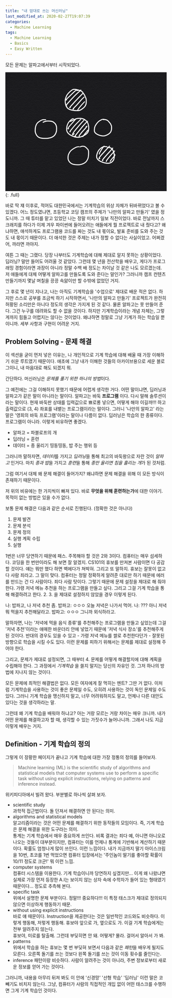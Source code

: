 ```yaml
---
title: "내 맘대로 쓰는 머신러닝"
last_modified_at: 2020-02-27T19:07:39
categories:
  - Machine Learning
tags:
  - Machine Learning
  - Basics
  - Easy Written
---
```


모든 문제는 알파고에서부터 시작되었다.

![full](/assets/images/Alphago.png.png){: .full}

바로 딱 쟤 이후로, 적어도 대한민국에서는 기계학습의 위상 자체가 뒤바뀌었다고 볼 수 있겠다.
어느 정도였냐면, 초등학교 코딩 캠프의 주제가 '나만의 알파고 만들기' 였을 정도니까. 그 때 튜터를 맡고 있었던 나는 정말 미치기 일보 직전이었다. 바로 전날까지 스크래치를 하다가 이제 겨우 파이썬에 들어오려는 애들에게 뭘 프로젝트로 내 줬다고? 왜냐하면, 애석하게도 프로그램용 코드를 짜는 것도 내 몫이요, 발표 준비를 도와 주는 것도 내 몫이기 때문이다. 더 애석한 것은 주제는 내가 정할 수 없다는 사실이었고. 어쩌겠어, 까라면 까야지.

여튼 그 때는 그랬다. 당장 나부터도 기계학습에 대해 제대로 알지 못하는 상황이었다. 딥러닝? 말만 들어도 어려울 것 같았다. 그런데 몇 년을 전산학을 배우고, 게다가 프로그래밍 경험이라면 과장이 아니라 정말 수백 배 정도는 차이날 것 같은 나도 모르겠는데. 저 애들에게 대체 어떻게 알파고를 만들도록 도와 준다는 말인가? 그러니까 캠프 컨텐츠 만들기까지 몇날 며칠을 끙끙 속앓이만 할 수밖에 없었던 거지.

그 후로 몇 년이 지나고, 나는 아직도 기계학습을 '수업으로' 제대로 배운 적은 없다. 하지만 스스로 공부를 조금씩 하기 시작하면서, '나만의 알파고 만들기' 프로젝트가 완전히 허황된 소리만은 아니다 정도의 생각은 가지게 된 것 같다. 물론 알파고는 못 만들어 준다. 그건 누구를 데려와도 할 수 없을 것이다. 하지만 기계학습이라는 개념 자체는, 그렇게까지 힘들고 어렵지는 않다는 것이었다. 왜냐하면 정말로 그냥 기계가 하는 학습일 뿐이니까. 세부 사항과 구현이 어려운 거지.


## Problem Solving - 문제 해결
이 섹션을 굳이 먼저 넣은 이유는, 나 개인적으로 기계 학습에 대해 배울 때 가장 이해하기 쉬운 루트였기 때문이다. 애초에 그냥 내가 이해한 것들의 아카이브용으로 세운 블로그이니, 내 마음대로 해도 되겠지 뭐.

간단하다. 머신러닝은 *문제를 풀기 위한 하나의 방법*이다. 

그 예전에는 그걸 이해하지 못했기 때문에 어렵게 생각한 거다. 어떤 말이냐면, 딥러닝과 알파고가 같은 말이 아니라는 말이다. 알파고는 바둑 **프로그램** 이다. 다시 말해 솔루션이라는 말이다. 현재 바둑판 상태를 입력값으로 뾰로롱 넣으면, 어떻게 해야 이길까!!! 하고 출력값으로 (3, 4) 좌표를 내뱉는 프로그램이라는 말이다. 그러니 '나만의 알파고' 라는 말은 '영희의 바둑 프로그램'이라는 말이나 다름이 없다. 딥러닝은 학습의 한 종류이다. 프로그램이 아니라. 
이렇게 비유하면 좋겠다.

* 알파고 = 파블로프의 개
* 딥러닝 = 훈련
* 데이터 = 종 울리기 띵동띵동, 밥 주는 행위 등

그러니까 말하자면, *데이터*를 가지고 *딥러닝*을 통해 최고의 바둑왕으로 자란 것이 *알파고* 인거다. 마치 *종과 밥*을 가지고 *훈련*을 통해 *종만 울리면 침을 흘리는 개*가 된 것처럼.

그럼 여기서 대체 왜 문제 해결이 들어가지? 왜냐하면 문제 해결을 위해 이 모든 방식이 존재하기 때문이다.

저 위의 비유에는 한 가지씩이 빠져 있다. 바로 **무엇을 위해 훈련하는가**에 대한 이야기. 목적이 없는 방법은 있을 수가 없다. 

보통 문제 해결은 다음과 같은 순서로 진행된다. (정확한 것은 아니다)

1. 문제 발견
2. 문제 분석
3. 문제 정의
4. 실행 계획 수립
5. 실행

1번은 너무 당연하기 때문에 패스. 주목해야 할 것은 2와 3이다. 컴퓨터는 매우 섬세하다. 코딩을 한 번만이라도 해 보면 잘 알겠지. CS101의 휴보를 만져본 사람이면 다 공감할 것이다. 얘는 뭐만 했다 하면 벽에다가 쳐박혀.
그리고 또 말하지. 휴보는 잘못이 없고 다 사람 죄라고. 그 말이 맞다. 컴퓨터는 정말 정확하게 알려준 대로만 하기 때문에 에러를 만드는 건 다 사람이다. 죄다 사람 탓이다.
그렇기 때문에 문제 설정을 제대로 해 줘야 한다. 가령 저녁 메뉴 추천을 하는 프로그램을 만들고 싶다. 그리고 그걸 기계 학습을 통해 해결하려고 한다. 2. 3. 을 제대로 설정하지 않았을 경우 이렇게 된다.

나: 밥파고, 나 저녁 추천 좀.
밥파고: ㅇㅇㅇ 오늘 저녁은 나가서 먹어.
나: ??? 아니 저녁 뭐 먹을지 추천해달라고.
밥파고: ㅇㅇㅇ 그니까 외식하라고.

말하자면, 나는 '저녁에 먹을 음식 종류'를 추천해주는 프로그램을 만들고 싶었는데 그걸 '저녁 추천'이라는 애매한 바운더리 안에 넣었기 때문에 '저녁 식사 장소'를 추천해주게 된 것이다. 반대의 경우도 있을 수 있고 - 가령 저녁 메뉴를 쌀로 추천한다던가 - 잘못된 방향으로 학습을 시킬 수도 있다. 이런 문제를 피하기 위해서는 문제를 제대로 설정해 주어야 한다.

그리고, 문제가 제대로 설정되면, 그 때부터 4. 문제를 어떻게 해결할지에 대해 계획을 수립해야 한다. 그 과정에서 *기계학습* 을 쓸지 말지는 당신의 자유인 것. 그저 하나의 방법에 지나지 않는 것이다. 

모든 문제에 최적인 해결법은 없다. 모든 여자에게 잘 먹히는 멘트? 그딴 거 없다. 이처럼 기계학습을 사용하는 것이 좋은 문제일 수도, 오히려 사용하는 것이 독인 문제일 수도 있다. 그러니 기계 학습을 맹신하지 말고, 너무 어려워하지도 말고, 언제나 다른 대안도 있다는 것을 생각하라는 말.

그런데 왜 기계 학습을 배워야 하냐고? 아는 거랑 모르는 거랑 차이는 매우 크니까. 내가 어떤 문제를 해결하고자 할 때, 생각할 수 있는 가짓수가 늘어나니까. 그래서 나도 지금 이렇게 배우는 거지.


## Definition - 기계 학습의 정의

그렇게 이 장황한 페이지가 끝나고 기계 학습에 대한 가장 정통의 정의를 들어보자.

>Machine learning (ML) is the scientific study of algorithms and statistical models that computer systems use to perform a specific task without using explicit instructions, relying on patterns and inference instead.

위키피디아에서 빌려 왔다. 부분별로 하나씩 살펴 보자.

* scientific study  
과학적 접근법이다. 돌 던져서 해결하면 안 된다는 의미.
* algorithms and statistical models  
알고리즘이라는 것은 어떤 문제를 해결하기 위한 동작들의 모임이다. 즉, 기계 학습은 문제 해결을 위한 도구라는 의미.  
통계는 기계 학습에서 매우 중요하게 쓰인다. 비록 결과는 죄다 예, 아니면 아니오로 나오는 것들이 대부분이지만, 컴퓨터는 이를 언제나 통계에 기반해서 계산하기 때문이다. 확률도 엄청나게 많이 쓰인다. 이런 느낌이다. 내가 지금까지 딸기 아이스크림을 10번, 초코를 1번 먹었으면 컴퓨터 입장에서는 '주인놈이 딸기를 좋아할 확률이 10/11 정도로 크군!' 뭐 이런 느낌.
* computer systems  
컴퓨터 시스템을 이용한다. 기계 학습이니까 당연하지 싶겠지만... 이게 왜 나왔냐면 실제로 가장 먼저 등장한 A.I는 보이지 않는 상자 속에 수학자가 들어 있는 형태였기 때문이다... 정도로 추측해 본다.
* specific task  
위에서 설명한 문제 부분이다. 정말!!! 중요하다!!! 이 특정 태스크가 제대로 정의되지 않으면 이상하게 행동하기 때문.
* without using explicit instructions  
바로 얘 때문이다. Instruction을 제공한다는 것은 일반적인 코드와도 비슷하다. 이렇게 행동해, 저렇게 행동해. 휴보야 앞으로 가, 옆으로도 가. 이걸 기계 학습에게는 전부 알려주지 않는다.   
휴보야, 미로를 탈출해. 그런데 부딪히면 안 돼. 어떻게? 몰라. 걸어서 알아서 가 봐.
* patterns  
위에서 학습을 하는 휴보는 몇 번 부딪혀 보면서 다음과 같은 *패턴*을 배우게 될지도 모른다. 오른쪽 돌기를 쓰는 것보다 왼쪽 돌기를 쓰는 것이 이동 횟수를 줄인다는.
* inference 
패턴이랑 비슷하다. 사람이 알려주는 것이 아니라, 주변 정보로부터 새로운 정보를 얻어 가는 것이다.

그러니까, 내용을 아무리 뒤져 봐도 이 안에 '신경망' '선형 학습' '딥러닝' 이런 말은 코빼기도 비치지 않는다. 그냥, 컴퓨터가 사람의 직접적인 개입 없이 어떤 태스크를 수행하면 그게 기계 학습인 것이다.

